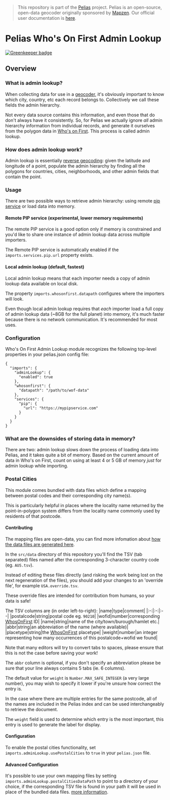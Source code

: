 >This repository is part of the [Pelias](https://github.com/pelias/pelias)
>project. Pelias is an open-source, open-data geocoder originally sponsored by
>[Mapzen](https://www.mapzen.com/). Our official user documentation is
>[here](https://github.com/pelias/documentation).

# Pelias Who's On First Admin Lookup

[![Greenkeeper badge](https://badges.greenkeeper.io/pelias/wof-admin-lookup.svg)](https://greenkeeper.io/)

## Overview

### What is admin lookup?

When collecting data for use in a [geocoder](https://en.wikipedia.org/wiki/Geocoding),
it's obviously important to know which city, country, etc each record belongs
to. Collectively we call these fields the admin hierarchy.

Not every data source contains this information, and even those that do don't
always have it consistently. So, for Pelias we actually ignore _all_ admin
hierarchy information from individual records, and generate it ourselves from
the polygon data in [Who's on First](http://whosonfirst.mapzen.com/). This
process is called admin lookup.

### How does admin lookup work?

Admin lookup is essentially [reverse geocoding](https://en.wikipedia.org/wiki/Reverse_geocoding):
given the latitude and longitude of a point, populate the admin hierarchy by
finding all the polygons for countries, cities, neighborhoods, and other admin
fields that contain the point.

### Usage

There are two possible ways to retrieve admin hierarchy: using remote
[pip service](https://github.com/pelias/pip-service) or load data into memory.

#### Remote PIP service (experimental, lower memory requirements)

The remote PIP service is a good option only if memory is constrained and you'd
like to share one instance of admin lookup data across multiple importers.

The Remote PIP service is automatically enabled if the `imports.services.pip.url` property exists.

#### Local admin lookup (default, fastest)

Local admin lookup means that each importer needs a copy of admin lookup data available on local
disk.

The property `imports.whosonfirst.datapath` configures where the importers will look.

Even though local admin lookup requires that _each_ importer load a full copy of admin lookup data
(~8GB for the full planet) into memory, it's much faster because there is no network communication.
It's recommended for most uses.

### Configuration

Who's On First Admin Lookup module recognizes the following top-level properties in your pelias.json config file:

```
{
  "imports": {
    "adminLookup": {
      "enabled": true
    },
    "whosonfirst": {
      "datapath": "/path/to/wof-data"
    },
    "services": {
      "pip": {
        "url": "https://mypipservice.com"
      }
    }
  }
}
```

### What are the downsides of storing data in memory?

There are two: admin lookup slows down the process of loading data into Pelias,
and it takes quite a bit of memory. Based on the current amount of data in Who's
on First, count on using at least 4 or 5 GB of memory _just_ for admin lookup
while importing.

### Postal Cities

This module comes bundled with data files which define a mapping between postal codes and their corresponding city name(s).

This is particularly helpful in places where the locality name returned by the point-in-polygon system differs from the locality name commonly used by residents of that postcode.

#### Contributing

The mapping files are open-data, you can find more infomation about [how the data files are generated here](https://github.com/pelias/lastline).

In the `src/data` directory of this repository you'll find the TSV (tab separated) files named after the corresponding 3-character country code (eg. `AUS.tsv`).

Instead of editing these files directly (and risking the work being lost on the next regeneration of the files), you should add your changes to an 'override file', for example `USA.override.tsv`.

These override files are intended for contribution from humans, so your data is safe!

The TSV columns are (in order left-to-right):
|name|type|comment|
|:-:|:-:|:--|
|postalcode|string|postal code eg. `90210`|
|wofid|number|corresponding [WhosOnFirst](https://whosonfirst.org) ID|
|name|string|name of the city/town/burough/hamlet etc.|
|abbr|string|an abbreviation of the name (where available)|
|placetype|string|the [WhosOnFirst](https://github.com/whosonfirst/whosonfirst-placetypes) placetype|
|weight|number|an integer representing how many occurrences of this postalcode+wofid we found|

Note that many editors will try to convert tabs to spaces, please ensure that this is not the case before saving your work!

The `abbr` column is optional, if you don't specify an abbreviation please be sure that your line always contains 5 tabs (ie. 6 columns).

The default value for `weight` is `Number.MAX_SAFE_INTEGER` (a very large number), you may wish to specify it lower if you're unsure how correct the entry is.

In the case where there are multiple entries for the same postcode, all of the names are included in the Pelias index and can be used interchangeably to retrieve the document.

The `weight` field is used to determine which entry is the most important, this entry is used to generate the label for display.

#### Configuration

To enable the postal cities functionality, set `imports.adminLookup.usePostalCities` to `true` in your `pelias.json` file.

#### Advanced Configuration

It's possible to use your own mapping files by setting `imports.adminLookup.postalCitiesDataPath` to point to a directory of your choice, if the corresponding TSV file is found in your path it will be used in place of the bundled data files. [more information](https://github.com/pelias/wof-admin-lookup/pull/296).
